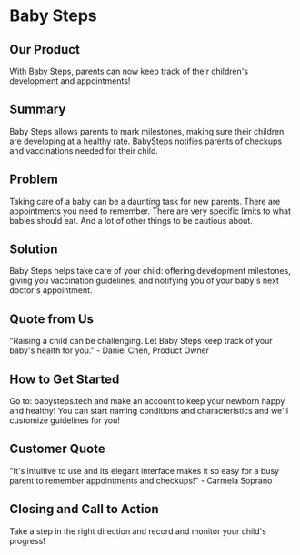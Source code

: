 # Baby Steps #
 
## Our Product ##
  With Baby Steps, parents can now keep track of their children's development and appointments!

## Summary ##
  Baby Steps allows parents to mark milestones, making sure their children are developing at a healthy rate. BabySteps notifies parents of checkups and vaccinations needed for their child.

## Problem ##
  Taking care of a baby can be a daunting task for new parents. There are appointments you need to remember. There are very specific limits to what babies should eat. And a lot of other things to be cautious about. 

## Solution ##
  Baby Steps helps take care of your child: offering development milestones, giving you vaccination guidelines, and notifying you of your baby's next doctor's appointment.

## Quote from Us ##
  "Raising a child can be challenging. Let Baby Steps keep track of your baby's health for you." 
  	- Daniel Chen, Product Owner

## How to Get Started ##
  Go to: babysteps.tech and make an account to keep your newborn happy and healthy! You can start naming conditions and characteristics and we'll customize guidelines for you!

## Customer Quote ##
  "It's intuitive to use and its elegant interface makes it so easy for a busy parent to remember appointments and checkups!" - Carmela Soprano 

## Closing and Call to Action ##
  Take a step in the right direction and record and monitor your child's progress!
